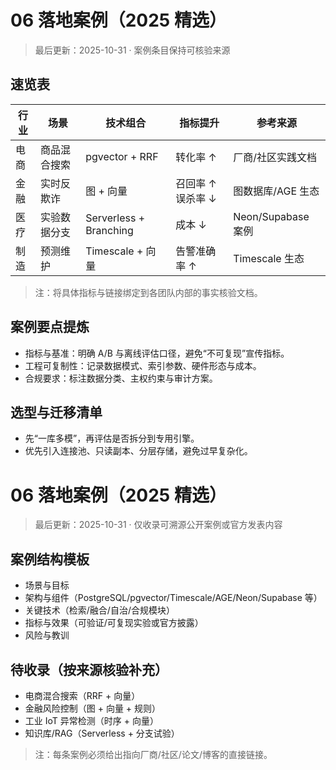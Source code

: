 # 06 落地案例（2025 精选）

> 最后更新：2025-10-31 · 案例条目保持可核验来源

## 速览表

| 行业 | 场景 | 技术组合 | 指标提升 | 参考来源 |
|---|---|---|---|---|
| 电商 | 商品混合搜索 | pgvector + RRF | 转化率 ↑ | 厂商/社区实践文档 |
| 金融 | 实时反欺诈 | 图 + 向量 | 召回率 ↑ 误杀率 ↓ | 图数据库/AGE 生态 |
| 医疗 | 实验数据分支 | Serverless + Branching | 成本 ↓ | Neon/Supabase 案例 |
| 制造 | 预测维护 | Timescale + 向量 | 告警准确率 ↑ | Timescale 生态 |

> 注：将具体指标与链接绑定到各团队内部的事实核验文档。

## 案例要点提炼

- 指标与基准：明确 A/B 与离线评估口径，避免“不可复现”宣传指标。
- 工程可复制性：记录数据模式、索引参数、硬件形态与成本。
- 合规要求：标注数据分类、主权约束与审计方案。

## 选型与迁移清单

- 先“一库多模”，再评估是否拆分到专用引擎。
- 优先引入连接池、只读副本、分层存储，避免过早复杂化。

# 06 落地案例（2025 精选）

> 最后更新：2025-10-31 · 仅收录可溯源公开案例或官方发表内容

## 案例结构模板

- 场景与目标
- 架构与组件（PostgreSQL/pgvector/Timescale/AGE/Neon/Supabase 等）
- 关键技术（检索/融合/自治/合规模块）
- 指标与效果（可验证/可复现实验或官方披露）
- 风险与教训

## 待收录（按来源核验补充）

- 电商混合搜索（RRF + 向量）
- 金融风险控制（图 + 向量 + 规则）
- 工业 IoT 异常检测（时序 + 向量）
- 知识库/RAG（Serverless + 分支试验）

> 注：每条案例必须给出指向厂商/社区/论文/博客的直接链接。
